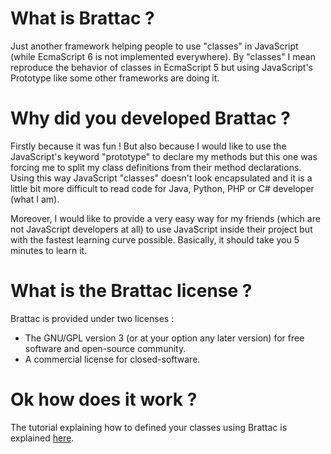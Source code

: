 # What is Brattac ?
Just another framework helping people to use "classes" in JavaScript (while EcmaScript 6 is not implemented everywhere). By "classes" I mean reproduce the behavior of classes in EcmaScript 5 but using JavaScript's Prototype like some other frameworks are doing it.

# Why did you developed Brattac ?
Firstly because it was fun ! But also because I would like to use the JavaScript's keyword "prototype" to declare my methods but this one was forcing me to split my class definitions from their method declarations. Using this way JavaScript "classes" doesn't look encapsulated and it is a little bit more difficult to read code for Java, Python, PHP or C# developer (what I am).

Moreover, I would like to provide a very easy way for my friends (which are not JavaScript developers at all) to use JavaScript inside their project but with the fastest learning curve possible. Basically, it should take you 5 minutes to learn it.

# What is the Brattac license ?
Brattac is provided under two licenses :
* The GNU/GPL version 3 (or at your option any later version) for free software and open-source community.
* A commercial license for closed-software.

# Ok how does it work ?
The tutorial explaining how to defined your classes using Brattac is explained [here](https://github.com/itametis/brattac/wiki/How-to-write-classes-with-Brattac).
